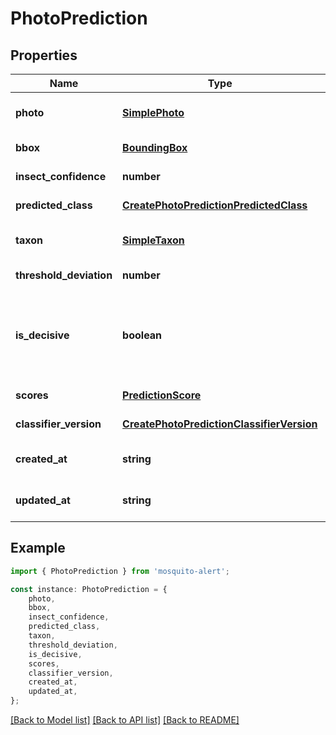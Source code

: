 # PhotoPrediction


## Properties

Name | Type | Description | Notes
------------ | ------------- | ------------- | -------------
**photo** | [**SimplePhoto**](SimplePhoto.md) |  | [readonly] [default to undefined]
**bbox** | [**BoundingBox**](BoundingBox.md) |  | [default to undefined]
**insect_confidence** | **number** | Insect confidence | [default to undefined]
**predicted_class** | [**CreatePhotoPredictionPredictedClass**](CreatePhotoPredictionPredictedClass.md) |  | [default to undefined]
**taxon** | [**SimpleTaxon**](SimpleTaxon.md) |  | [readonly] [default to undefined]
**threshold_deviation** | **number** |  | [default to undefined]
**is_decisive** | **boolean** | Indicates if this prediction can close the identification task. | [optional] [default to undefined]
**scores** | [**PredictionScore**](PredictionScore.md) |  | [default to undefined]
**classifier_version** | [**CreatePhotoPredictionClassifierVersion**](CreatePhotoPredictionClassifierVersion.md) |  | [default to undefined]
**created_at** | **string** |  | [readonly] [default to undefined]
**updated_at** | **string** |  | [readonly] [default to undefined]

## Example

```typescript
import { PhotoPrediction } from 'mosquito-alert';

const instance: PhotoPrediction = {
    photo,
    bbox,
    insect_confidence,
    predicted_class,
    taxon,
    threshold_deviation,
    is_decisive,
    scores,
    classifier_version,
    created_at,
    updated_at,
};
```

[[Back to Model list]](../README.md#documentation-for-models) [[Back to API list]](../README.md#documentation-for-api-endpoints) [[Back to README]](../README.md)
